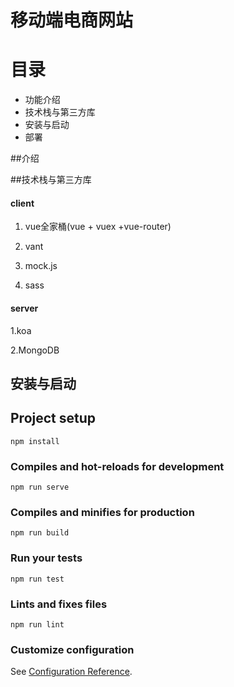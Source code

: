 
# 移动端电商网站


#  目录
- 功能介绍
- 技术栈与第三方库
- 安装与启动
- 部署


##介绍




##技术栈与第三方库

#### client

1. vue全家桶(vue + vuex +vue-router)

2. vant

3. mock.js

4. sass

#### server
1.koa

2.MongoDB


## 安装与启动

## Project setup
```
npm install
```

### Compiles and hot-reloads for development
```
npm run serve
```

### Compiles and minifies for production
```
npm run build
```

### Run your tests
```
npm run test
```

### Lints and fixes files
```
npm run lint
```

### Customize configuration
See [Configuration Reference](https://cli.vuejs.org/config/).
